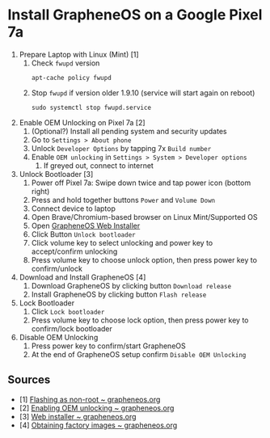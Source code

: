 # Install GrapheneOS on a Google Pixel 7a

1. Prepare Laptop with Linux (Mint) [1]
    1. Check `fwupd` version
        ```
        apt-cache policy fwupd
        ```
    2. Stop `fwupd` if version older 1.9.10 (service will start again on reboot)
        ```
        sudo systemctl stop fwupd.service
        ```
    <!-- 1. Install Android Software Development Kit (SDK)
        ```
        sudo apt install android-sdk-platform-tools-common
        ```         -->
2. Enable OEM Unlocking on Pixel 7a [2]
    1. (Optional?) Install all pending system and security updates
    2. Go to `Settings > About phone`
    3. Unlock `Developer Options` by tapping 7x `Build number`
    4. Enable `OEM unlocking` in `Settings > System > Developer options`
        1. If greyed out, connect to internet
3. Unlock Bootloader [3]
    1. Power off Pixel 7a: Swipe down twice and tap power icon (bottom right)
    2. Press and hold together buttons `Power` and `Volume Down`
    3. Connect device to laptop
    4. Open Brave/Chromium-based browser on Linux Mint/Supported OS
    5. Open [GrapheneOS Web Installer](https://grapheneos.org/install/web#unlocking-the-bootloader)
    6. Click Button `Unlock bootloader`
    7. Click volume key to select unlocking and power key to accept/confirm unlocking
    8. Press volume key to choose unlock option, then press power key to confirm/unlock
4. Download and Install GrapheneOS [4]
    1. Download GrapheneOS by clicking button `Download release`
    2. Install GrapheneOS by clicking button `Flash release`
5. Lock Bootloader
    1. Click `Lock bootloader`
    2. Press volume key to choose lock option, then press power key to confirm/lock bootloader
6. Disable OEM Unlocking
    1. Press power key to confirm/start GrapheneOS
    2. At the end of GrapheneOS setup confirm `Disable OEM Unlocking`

## Sources

- [1] [Flashing as non-root ~ grapheneos.org](https://grapheneos.org/install/web#flashing-as-non-root)
- [2] [Enabling OEM unlocking ~ grapheneos.org](https://grapheneos.org/install/web#enabling-oem-unlocking)
- [3] [Web installer ~ grapheneos.org](https://grapheneos.org/install/web#web-install)
- [4] [Obtaining factory images ~ grapheneos.org](https://grapheneos.org/install/web#obtaining-factory-images)
